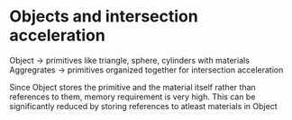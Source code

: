 Objects and intersection acceleration
=====================================

Object -> primitives like triangle, sphere, cylinders with materials
Aggregrates -> primitives organized together for intersection acceleration

Since Object stores the primitive and the material itself rather than references to them, memory requirement is very high. This can be significantly reduced by storing references to atleast materials in Object

